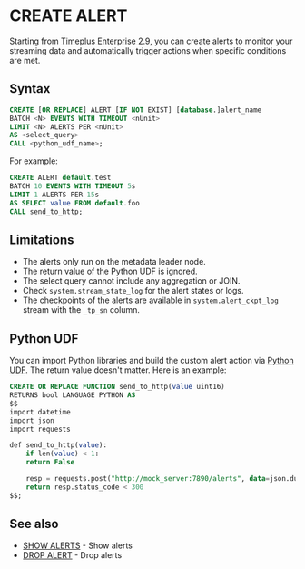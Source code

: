 # CREATE ALERT
Starting from [Timeplus Enterprise 2.9](/enterprise-v2.9), you can create alerts to monitor your streaming data and automatically trigger actions when specific conditions are met.

## Syntax
```sql
CREATE [OR REPLACE] ALERT [IF NOT EXIST] [database.]alert_name
BATCH <N> EVENTS WITH TIMEOUT <nUnit>
LIMIT <N> ALERTS PER <nUnit>
AS <select_query>
CALL <python_udf_name>;
```

For example:
```sql
CREATE ALERT default.test
BATCH 10 EVENTS WITH TIMEOUT 5s
LIMIT 1 ALERTS PER 15s
AS SELECT value FROM default.foo
CALL send_to_http;
```

## Limitations
* The alerts only run on the metadata leader node.
* The return value of the Python UDF is ignored.
* The select query cannot include any aggregation or JOIN.
* Check `system.stream_state_log` for the alert states or logs.
* The checkpoints of the alerts are available in `system.alert_ckpt_log` stream with the `_tp_sn` column.

## Python UDF
You can import Python libraries and build the custom alert action via [Python UDF](/py-udf). The return value doesn't matter. Here is an example:

```sql
CREATE OR REPLACE FUNCTION send_to_http(value uint16)
RETURNS bool LANGUAGE PYTHON AS
$$
import datetime
import json
import requests

def send_to_http(value):
    if len(value) < 1:
    return False

    resp = requests.post("http://mock_server:7890/alerts", data=json.dumps({"ts": str(datetime.datetime.utcnow()), "data": value}))
    return resp.status_code < 300
$$;
```

## See also
* [SHOW ALERTS](/sql-show-alerts) - Show alerts
* [DROP ALERT](/sql-drop-alert) - Drop alerts
